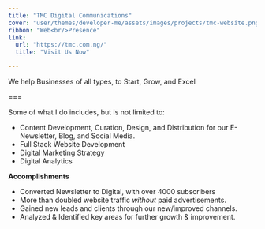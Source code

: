 ```yaml
---
title: "TMC Digital Communications"
cover: "user/themes/developer-me/assets/images/projects/tmc-website.png"
ribbon: "Web<br/>Presence"
link:
  url: "https://tmc.com.ng/"
  title: "Visit Us Now"

---
```


We help Businesses of all types, to Start, Grow, and Excel

===

Some of what I do includes, but is not limited to:

* Content Development, Curation, Design, and Distribution for our E-Newsletter, Blog, and Social Media.
* Full Stack Website Development
* Digital Marketing Strategy
* Digital Analytics

**Accomplishments**

* Converted Newsletter to Digital, with over 4000 subscribers
* More than doubled website traffic *without* paid advertisements.
* Gained new leads and clients through our new/improved channels.
* Analyzed &amp; Identified key areas for further growth &amp; improvement.
